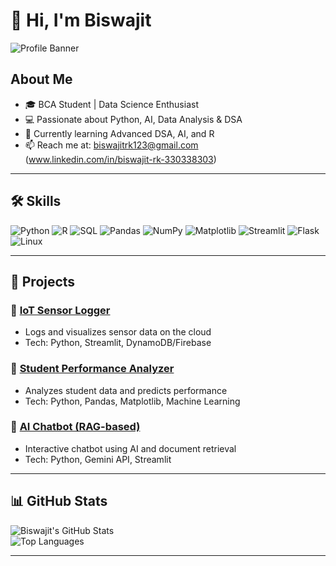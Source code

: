 # 👋 Hi, I'm Biswajit

![Profile Banner]([https://github.com/Biswajit-17/Biswajit-17/blob/main/banner.png](https://images-wixmp-ed30a86b8c4ca887773594c2.wixmp.com/f/c83c004e-1370-4756-88e5-4071de797088/dgdq8br-09cc7ad6-a021-47a5-b0e0-917b12b0f7a7.gif?token=eyJ0eXAiOiJKV1QiLCJhbGciOiJIUzI1NiJ9.eyJzdWIiOiJ1cm46YXBwOjdlMGQxODg5ODIyNjQzNzNhNWYwZDQxNWVhMGQyNmUwIiwiaXNzIjoidXJuOmFwcDo3ZTBkMTg4OTgyMjY0MzczYTVmMGQ0MTVlYTBkMjZlMCIsIm9iaiI6W1t7InBhdGgiOiJcL2ZcL2M4M2MwMDRlLTEzNzAtNDc1Ni04OGU1LTQwNzFkZTc5NzA4OFwvZGdkcThici0wOWNjN2FkNi1hMDIxLTQ3YTUtYjBlMC05MTdiMTJiMGY3YTcuZ2lmIn1dXSwiYXVkIjpbInVybjpzZXJ2aWNlOmZpbGUuZG93bmxvYWQiXX0.tqRMtE-b2QiI2nnefNxSDMJvZCcYqFmq2ccg_Xfzqb8))

## About Me
- 🎓 BCA Student | Data Science Enthusiast  
- 💻 Passionate about Python, AI, Data Analysis & DSA  
- 🌱 Currently learning Advanced DSA, AI, and R  
- 📫 Reach me at: biswajitrk123@gmail.com (www.linkedin.com/in/biswajit-rk-330338303)

---

## 🛠️ Skills

![Python](https://img.shields.io/badge/-Python-333333?style=flat&logo=python) 
![R](https://img.shields.io/badge/-R-276DC3?style=flat&logo=r) 
![SQL](https://img.shields.io/badge/-SQL-4479A1?style=flat&logo=mysql) 
![Pandas](https://img.shields.io/badge/-Pandas-150458?style=flat&logo=pandas) 
![NumPy](https://img.shields.io/badge/-NumPy-013243?style=flat&logo=numpy) 
![Matplotlib](https://img.shields.io/badge/-Matplotlib-000000?style=flat&logo=matplotlib) 
![Streamlit](https://img.shields.io/badge/-Streamlit-FF4B4B?style=flat&logo=streamlit) 
![Flask](https://img.shields.io/badge/-Flask-000000?style=flat&logo=flask) 
![Linux](https://img.shields.io/badge/-Linux-FCC624?style=flat&logo=linux) 

---

## 🚀 Projects

### 🔹 [IoT Sensor Logger](#)
- Logs and visualizes sensor data on the cloud  
- Tech: Python, Streamlit, DynamoDB/Firebase  

### 🔹 [Student Performance Analyzer](#)
- Analyzes student data and predicts performance  
- Tech: Python, Pandas, Matplotlib, Machine Learning  

### 🔹 [AI Chatbot (RAG-based)](#)
- Interactive chatbot using AI and document retrieval  
- Tech: Python, Gemini API, Streamlit  

---

## 📊 GitHub Stats

![Biswajit's GitHub Stats](https://github-readme-stats.vercel.app/api?username=Biswajit-17&show_icons=true&theme=radical)  
![Top Languages](https://github-readme-stats.vercel.app/api/top-langs/?username=Biswajit-17&layout=compact&theme=radical)

---
